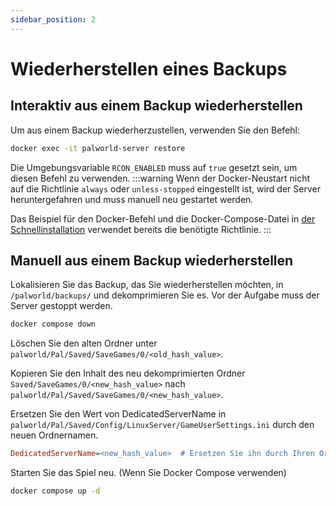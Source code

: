 ```yaml
---
sidebar_position: 2
---
```


# Wiederherstellen eines Backups

## Interaktiv aus einem Backup wiederherstellen

Um aus einem Backup wiederherzustellen, verwenden Sie den Befehl:

```bash
docker exec -it palworld-server restore
```

Die Umgebungsvariable `RCON_ENABLED` muss auf `true` gesetzt sein, um diesen Befehl zu verwenden.
:::warning
Wenn der Docker-Neustart nicht auf die Richtlinie `always` oder `unless-stopped` eingestellt ist, wird der Server
heruntergefahren und muss manuell neu gestartet werden.
<!-- markdownlint-disable-next-line -->
Das Beispiel für den Docker-Befehl und die Docker-Compose-Datei in [der Schnellinstallation](https://palworld-server-docker.loef.dev/de/) verwendet bereits die benötigte Richtlinie.
:::

## Manuell aus einem Backup wiederherstellen

Lokalisieren Sie das Backup, das Sie wiederherstellen möchten, in `/palworld/backups/` und dekomprimieren Sie es.
Vor der Aufgabe muss der Server gestoppt werden.

```bash
docker compose down
```

Löschen Sie den alten Ordner unter `palworld/Pal/Saved/SaveGames/0/<old_hash_value>`.
<!-- markdownlint-disable-next-line -->
Kopieren Sie den Inhalt des neu dekomprimierten Ordner `Saved/SaveGames/0/<new_hash_value>` nach `palworld/Pal/Saved/SaveGames/0/<new_hash_value>`.

Ersetzen Sie den Wert von DedicatedServerName in `palworld/Pal/Saved/Config/LinuxServer/GameUserSettings.ini` durch den
neuen Ordnernamen.

```ini
DedicatedServerName=<new_hash_value>  # Ersetzen Sie ihn durch Ihren Ordnernamen.
```

Starten Sie das Spiel neu. (Wenn Sie Docker Compose verwenden)

```bash
docker compose up -d
```
